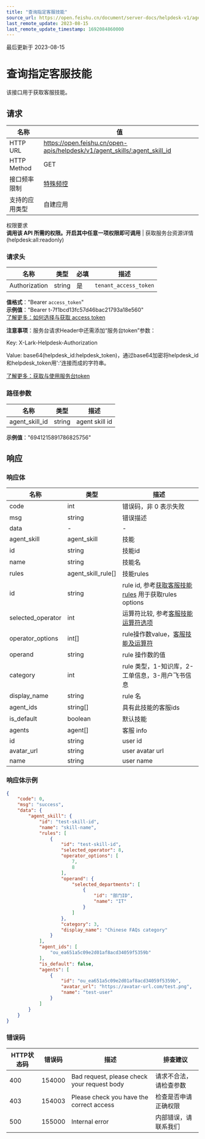 ```yaml
---
title: "查询指定客服技能"
source_url: https://open.feishu.cn/document/server-docs/helpdesk-v1/agent-function/agent_skill/get
last_remote_update: 2023-08-15
last_remote_update_timestamp: 1692084860000
---
```

最后更新于 2023-08-15

# 查询指定客服技能

该接口用于获取客服技能。

## 请求
名称 | 值
---|---
HTTP URL | https://open.feishu.cn/open-apis/helpdesk/v1/agent_skills/:agent_skill_id
HTTP Method | GET
接口频率限制 | [特殊频控](https://open.feishu.cn/document/ukTMukTMukTM/uUzN04SN3QjL1cDN)
支持的应用类型 | 自建应用
权限要求  
            **调用该 API 所需的权限。开启其中任意一项权限即可调用** | 获取服务台资源详情(helpdesk:all:readonly)

### 请求头

名称 | 类型 | 必填 | 描述
--- | --- | --- | ---
Authorization | string | 是 | `tenant_access_token`  
**值格式**："Bearer `access_token`"  
**示例值**："Bearer t-7f1bcd13fc57d46bac21793a18e560"  
[了解更多：如何选择与获取 access token](https://open.feishu.cn/document/uAjLw4CM/ugTN1YjL4UTN24CO1UjN/trouble-shooting/how-to-choose-which-type-of-token-to-use)

**注意事项**：服务台请求Header中还需添加“服务台token”参数：

Key: X-Lark-Helpdesk-Authorization

Value: base64(helpdesk_id:helpdesk_token)，通过base64加密将helpdesk_id和helpdesk_token用':'连接而成的字符串。

[了解更多：获取与使用服务台token](https://open.feishu.cn/document/ukTMukTMukTM/ugDOyYjL4gjM24CO4IjN)

### 路径参数

名称 | 类型 | 描述
--- | --- | ---
agent_skill_id | string | agent skill id  
**示例值**："6941215891786825756"

## 响应

### 响应体

名称 | 类型 | 描述
--- | --- | ---
code | int | 错误码，非 0 表示失败
msg | string | 错误描述
data | \- | \-
agent_skill | agent_skill | 技能
id | string | 技能id
name | string | 技能名
rules | agent_skill_rule\[\] | 技能rules
id | string | rule id, 参考[获取客服技能rules](https://open.feishu.cn/document/uAjLw4CM/ukTMukTMukTM/helpdesk-v1/agent_skill_rule/list) 用于获取rules options
selected_operator | int | 运算符比较, 参考[客服技能运算符选项](https://open.feishu.cn/document/ukTMukTMukTM/ucDOyYjL3gjM24yN4IjN/operator-options)
operator_options | int\[\] | rule操作数value，[客服技能及运算符](https://open.feishu.cn/document/ukTMukTMukTM/ucDOyYjL3gjM24yN4IjN/operator-options)
operand | string | rule 操作数的值
category | int | rule 类型，1-知识库，2-工单信息，3-用户飞书信息
display_name | string | rule 名
agent_ids | string\[\] | 具有此技能的客服ids
is_default | boolean | 默认技能
agents | agent\[\] | 客服 info
id | string | user id
avatar_url | string | user avatar url
name | string | user name

### 响应体示例
```json
{
    "code": 0,
    "msg": "success",
    "data": {
        "agent_skill": {
            "id": "test-skill-id",
            "name": "skill-name",
            "rules": [
                {
                    "id": "test-skill-id",
                    "selected_operator": 8,
                    "operator_options": [
                        7,
                        8
                    ],
                    "operand": {
                		"selected_departments": [
                    		{
                        		"id": "部门ID",
                        		"name": "IT"
                    		}
                		]
            		},
                    "category": 3,
                    "display_name": "Chinese FAQs category"
                }
            ],
            "agent_ids": [
                "ou_ea651a5c09e2d01af8acd34059f5359b"
            ],
            "is_default": false,
            "agents": [
                {
                    "id": "ou_ea651a5c09e2d01af8acd34059f5359b",
                    "avatar_url": "https://avatar-url.com/test.png",
                    "name": "test-user"
                }
            ]
        }
    }
}
```

### 错误码

HTTP状态码 | 错误码 | 描述 | 排查建议
--- | --- | --- | ---
400 | 154000 | Bad request, please check your request body | 请求不合法，请检查参数
403 | 154003 | Please check you have the correct access | 检查是否申请正确权限
500 | 155000 | Internal error | 内部错误，请联系我们

